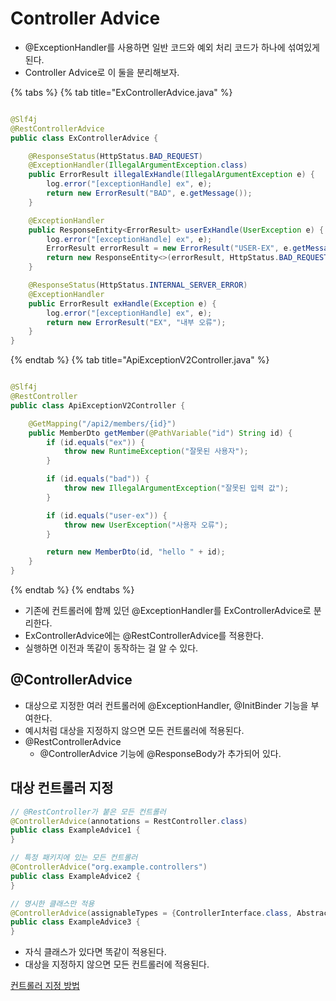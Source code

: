 # Controller Advice

- @ExceptionHandler를 사용하면 일반 코드와 예외 처리 코드가 하나에 섞여있게 된다.
- Controller Advice로 이 둘을 분리해보자.

{% tabs %} {% tab title="ExControllerAdvice.java" %}

```java

@Slf4j
@RestControllerAdvice
public class ExControllerAdvice {

    @ResponseStatus(HttpStatus.BAD_REQUEST)
    @ExceptionHandler(IllegalArgumentException.class)
    public ErrorResult illegalExHandle(IllegalArgumentException e) {
        log.error("[exceptionHandle] ex", e);
        return new ErrorResult("BAD", e.getMessage());
    }

    @ExceptionHandler
    public ResponseEntity<ErrorResult> userExHandle(UserException e) {
        log.error("[exceptionHandle] ex", e);
        ErrorResult errorResult = new ErrorResult("USER-EX", e.getMessage());
        return new ResponseEntity<>(errorResult, HttpStatus.BAD_REQUEST);
    }

    @ResponseStatus(HttpStatus.INTERNAL_SERVER_ERROR)
    @ExceptionHandler
    public ErrorResult exHandle(Exception e) {
        log.error("[exceptionHandle] ex", e);
        return new ErrorResult("EX", "내부 오류");
    }
}
```

{% endtab %} {% tab title="ApiExceptionV2Controller.java" %}

```java

@Slf4j
@RestController
public class ApiExceptionV2Controller {

    @GetMapping("/api2/members/{id}")
    public MemberDto getMember(@PathVariable("id") String id) {
        if (id.equals("ex")) {
            throw new RuntimeException("잘못된 사용자");
        }

        if (id.equals("bad")) {
            throw new IllegalArgumentException("잘못된 입력 값");
        }

        if (id.equals("user-ex")) {
            throw new UserException("사용자 오류");
        }

        return new MemberDto(id, "hello " + id);
    }
}
```

{% endtab %} {% endtabs %}

- 기존에 컨트롤러에 함께 있던 @ExceptionHandler를 ExControllerAdvice로 분리한다.
- ExControllerAdvice에는 @RestControllerAdvice를 적용한다.
- 실행하면 이전과 똑같이 동작하는 걸 알 수 있다.

## @ControllerAdvice

- 대상으로 지정한 여러 컨트롤러에 @ExceptionHandler, @InitBinder 기능을 부여한다.
- 예시처럼 대상을 지정하지 않으면 모든 컨트롤러에 적용된다.
- @RestControllerAdvice
    - @ControllerAdvice 기능에 @ResponseBody가 추가되어 있다.

## 대상 컨트롤러 지정

```java
// @RestController가 붙은 모든 컨트롤러
@ControllerAdvice(annotations = RestController.class)
public class ExampleAdvice1 {
}

// 특정 패키지에 있는 모든 컨트롤러
@ControllerAdvice("org.example.controllers")
public class ExampleAdvice2 {
}

// 명시한 클래스만 적용
@ControllerAdvice(assignableTypes = {ControllerInterface.class, AbstractController.class})
public class ExampleAdvice3 {
}
```

- 자식 클래스가 있다면 똑같이 적용된다.
- 대상을 지정하지 않으면 모든 컨트롤러에 적용된다.

[컨트롤러 지정 방법](https://docs.spring.io/spring-framework/docs/current/reference/html/web.html#mvc-ann-controller-advice)